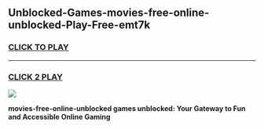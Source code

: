 
## Unblocked-Games-movies-free-online-unblocked-Play-Free-emt7k
<h3>
<a href="https://premium76.site?title=movies-free-online-unblocked&ref=21A">CLICK TO PLAY</a></h3>
<hr>

<h3>
<a href="https://premium76.site?title=movies-free-online-unblocked&ref=21A">CLICK 2 PLAY</a>
  
</h3>

<a href="https://premium76.site?title=movies-free-online-unblocked&ref=21A"><img src="https://clearcache.store/games.png"></a>


**movies-free-online-unblocked games unblocked: Your Gateway to Fun and Accessible Online Gaming**
